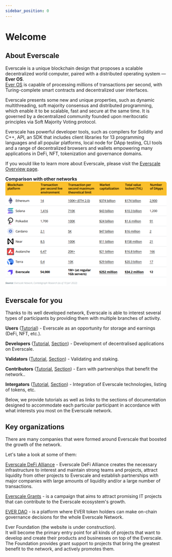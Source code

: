 ```yaml
---
sidebar_position: 0
---
```


# Welcome

## About Everscale

Everscale is a unique blockchain design that proposes a scalable decentralized world computer, paired with a distributed operating system — **Ever OS**.  
[Ever OS](../concept/arch/00-ever-os.md) is capable of processing millions of transactions per second, with Turing-complete smart contracts and decentralized user interfaces.  

Everscale presents some new and unique properties, such as dynamic multithreading, soft majority consensus and distributed programming, which enable it to be scalable, fast and secure at the same time. It is governed by a decentralized community founded upon meritocratic principles via Soft Majority Voting protocol.

Everscale has powerful developer tools, such as compilers for Solidity and C++, API, an SDK that includes client libraries for 13 programming languages and all popular platforms, local node for DApp testing, CLI tools and a range of decentralized browsers and wallets empowering many applications in DeFi, NFT, tokenization and governance domains.

If you would like to learn more about Everscale, please visit the [Everscale Overview page](../concept/everscale-overview/overview.md).

**Comparison with other networks**
![Comparison with other networks](img/comparison.svg)

## Everscale for you

Thanks to its well developed network, Everscale is able to interest several types of  participants by providing them with multiple branches of activity.

**Users** ([Tutorial](../community/explore/users.md)) - Everscale as an opportunity for storage and earnings (DeFi, NFT, etc.).

**Developers** ([Tutorial](../develop/tutorial/getting-started.md), [Section](../develop/)) - Development of decentralised applications on Everscale.

**Validators** ([Tutorial](../validate/getting-started.md), [Section](../validate/)) - Validating and staking. 

**Contributors** ([Tutorial](../community/contribute/tutorial/getting-started.md), [Section](../community/contribute/)) - Earn with partnerships that benefit the network..

**Intergators** ([Tutorial](../develop/integrate/tutorial/getting-started.md), [Section](../develop/integrate/)) - Integration of Everscale technologies, listing of tokens, etc.

Below, we provide tutorials as well as links to the sections of documentation designed to accommodate each particular participant in accordance with what interests you most on the Everscale network. 

## Key organizations

There are many companies that were formed around Everscale that boosted the growth of the network.

Let's take a look at some of them:

[Everscale DeFi Alliance](https://everalliance.org/) - Everscale DeFi Alliance creates the necessary infrastructure to interest and maintain strong teams and projects, attract liquidity from other projects to Everscale and establish partnerships with major companies with large amounts of liquidity and/or a large number of transactions.

[Everscale Grants](https://everscale.network/developers/grants) - is a campaign that aims to attract promising IT projects that can contribute to the Everscale ecosystem's growth.

[EVER DAO](https://everdao.net/governance) - is a platform where EVER token holders can make on-chain governance decisions for the whole Everscale Network.

Ever Foundation (the website is under construction).  
It will become the primary entry point for all kinds of projects that want to develop and create their products and businesses on top of the Everscale. The Foundation provides grant support to projects that bring the greatest benefit to the network, and actively promotes them.
